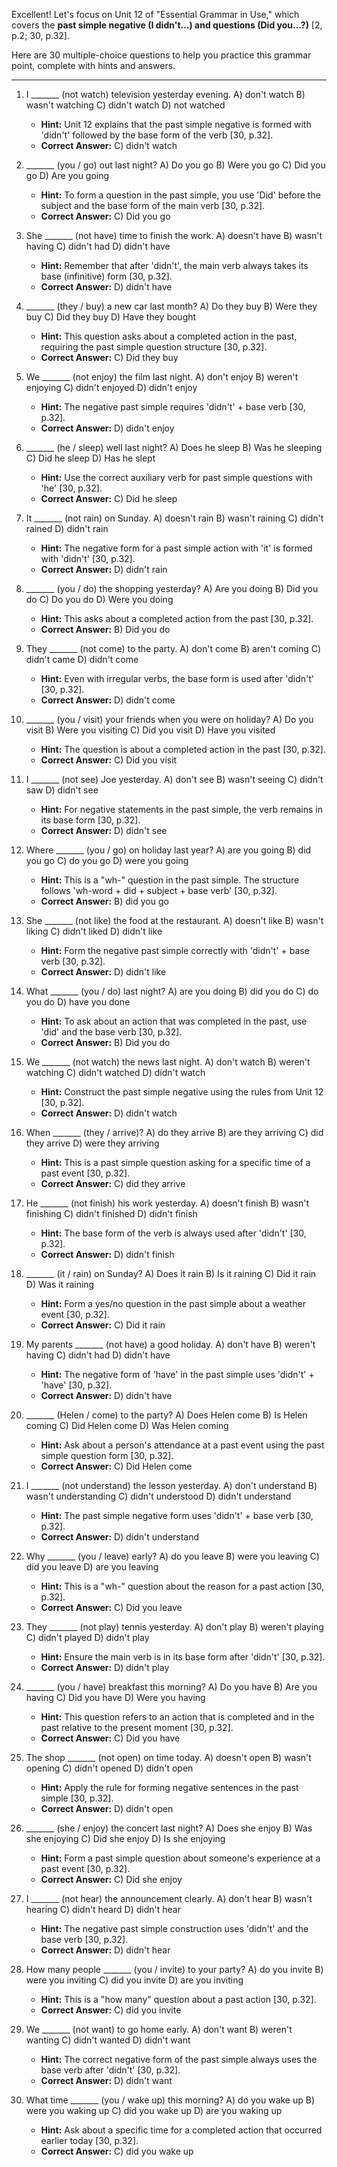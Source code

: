 Excellent! Let's focus on Unit 12 of "Essential Grammar in Use," which covers the **past simple negative (I didn't...) and questions (Did you...?)** [2, p.2; 30, p.32].

Here are 30 multiple-choice questions to help you practice this grammar point, complete with hints and answers.

---

1.  I _______ (not watch) television yesterday evening.
    A) don't watch
    B) wasn't watching
    C) didn't watch
    D) not watched
    *   **Hint:** Unit 12 explains that the past simple negative is formed with 'didn't' followed by the base form of the verb [30, p.32].
    *   **Correct Answer:** C) didn't watch

2.  _______ (you / go) out last night?
    A) Do you go
    B) Were you go
    C) Did you go
    D) Are you going
    *   **Hint:** To form a question in the past simple, you use 'Did' before the subject and the base form of the main verb [30, p.32].
    *   **Correct Answer:** C) Did you go

3.  She _______ (not have) time to finish the work.
    A) doesn't have
    B) wasn't having
    C) didn't had
    D) didn't have
    *   **Hint:** Remember that after 'didn't', the main verb always takes its base (infinitive) form [30, p.32].
    *   **Correct Answer:** D) didn't have

4.  _______ (they / buy) a new car last month?
    A) Do they buy
    B) Were they buy
    C) Did they buy
    D) Have they bought
    *   **Hint:** This question asks about a completed action in the past, requiring the past simple question structure [30, p.32].
    *   **Correct Answer:** C) Did they buy

5.  We _______ (not enjoy) the film last night.
    A) don't enjoy
    B) weren't enjoying
    C) didn't enjoyed
    D) didn't enjoy
    *   **Hint:** The negative past simple requires 'didn't' + base verb [30, p.32].
    *   **Correct Answer:** D) didn't enjoy

6.  _______ (he / sleep) well last night?
    A) Does he sleep
    B) Was he sleeping
    C) Did he sleep
    D) Has he slept
    *   **Hint:** Use the correct auxiliary verb for past simple questions with 'he' [30, p.32].
    *   **Correct Answer:** C) Did he sleep

7.  It _______ (not rain) on Sunday.
    A) doesn't rain
    B) wasn't raining
    C) didn't rained
    D) didn't rain
    *   **Hint:** The negative form for a past simple action with 'it' is formed with 'didn't' [30, p.32].
    *   **Correct Answer:** D) didn't rain

8.  _______ (you / do) the shopping yesterday?
    A) Are you doing
    B) Did you do
    C) Do you do
    D) Were you doing
    *   **Hint:** This asks about a completed action from the past [30, p.32].
    *   **Correct Answer:** B) Did you do

9.  They _______ (not come) to the party.
    A) don't come
    B) aren't coming
    C) didn't came
    D) didn't come
    *   **Hint:** Even with irregular verbs, the base form is used after 'didn't' [30, p.32].
    *   **Correct Answer:** D) didn't come

10. _______ (you / visit) your friends when you were on holiday?
    A) Do you visit
    B) Were you visiting
    C) Did you visit
    D) Have you visited
    *   **Hint:** The question is about a completed action in the past [30, p.32].
    *   **Correct Answer:** C) Did you visit

11. I _______ (not see) Joe yesterday.
    A) don't see
    B) wasn't seeing
    C) didn't saw
    D) didn't see
    *   **Hint:** For negative statements in the past simple, the verb remains in its base form [30, p.32].
    *   **Correct Answer:** D) didn't see

12. Where _______ (you / go) on holiday last year?
    A) are you going
    B) did you go
    C) do you go
    D) were you going
    *   **Hint:** This is a "wh-" question in the past simple. The structure follows 'wh-word + did + subject + base verb' [30, p.32].
    *   **Correct Answer:** B) did you go

13. She _______ (not like) the food at the restaurant.
    A) doesn't like
    B) wasn't liking
    C) didn't liked
    D) didn't like
    *   **Hint:** Form the negative past simple correctly with 'didn't' + base verb [30, p.32].
    *   **Correct Answer:** D) didn't like

14. What _______ (you / do) last night?
    A) are you doing
    B) did you do
    C) do you do
    D) have you done
    *   **Hint:** To ask about an action that was completed in the past, use 'did' and the base verb [30, p.32].
    *   **Correct Answer:** B) Did you do

15. We _______ (not watch) the news last night.
    A) don't watch
    B) weren't watching
    C) didn't watched
    D) didn't watch
    *   **Hint:** Construct the past simple negative using the rules from Unit 12 [30, p.32].
    *   **Correct Answer:** D) didn't watch

16. When _______ (they / arrive)?
    A) do they arrive
    B) are they arriving
    C) did they arrive
    D) were they arriving
    *   **Hint:** This is a past simple question asking for a specific time of a past event [30, p.32].
    *   **Correct Answer:** C) did they arrive

17. He _______ (not finish) his work yesterday.
    A) doesn't finish
    B) wasn't finishing
    C) didn't finished
    D) didn't finish
    *   **Hint:** The base form of the verb is always used after 'didn't' [30, p.32].
    *   **Correct Answer:** D) didn't finish

18. _______ (it / rain) on Sunday?
    A) Does it rain
    B) Is it raining
    C) Did it rain
    D) Was it raining
    *   **Hint:** Form a yes/no question in the past simple about a weather event [30, p.32].
    *   **Correct Answer:** C) Did it rain

19. My parents _______ (not have) a good holiday.
    A) don't have
    B) weren't having
    C) didn't had
    D) didn't have
    *   **Hint:** The negative form of 'have' in the past simple uses 'didn't' + 'have' [30, p.32].
    *   **Correct Answer:** D) didn't have

20. _______ (Helen / come) to the party?
    A) Does Helen come
    B) Is Helen coming
    C) Did Helen come
    D) Was Helen coming
    *   **Hint:** Ask about a person's attendance at a past event using the past simple question form [30, p.32].
    *   **Correct Answer:** C) Did Helen come

21. I _______ (not understand) the lesson yesterday.
    A) don't understand
    B) wasn't understanding
    C) didn't understood
    D) didn't understand
    *   **Hint:** The past simple negative form uses 'didn't' + base verb [30, p.32].
    *   **Correct Answer:** D) didn't understand

22. Why _______ (you / leave) early?
    A) do you leave
    B) were you leaving
    C) did you leave
    D) are you leaving
    *   **Hint:** This is a "wh-" question about the reason for a past action [30, p.32].
    *   **Correct Answer:** C) Did you leave

23. They _______ (not play) tennis yesterday.
    A) don't play
    B) weren't playing
    C) didn't played
    D) didn't play
    *   **Hint:** Ensure the main verb is in its base form after 'didn't' [30, p.32].
    *   **Correct Answer:** D) didn't play

24. _______ (you / have) breakfast this morning?
    A) Do you have
    B) Are you having
    C) Did you have
    D) Were you having
    *   **Hint:** This question refers to an action that is completed and in the past relative to the present moment [30, p.32].
    *   **Correct Answer:** C) Did you have

25. The shop _______ (not open) on time today.
    A) doesn't open
    B) wasn't opening
    C) didn't opened
    D) didn't open
    *   **Hint:** Apply the rule for forming negative sentences in the past simple [30, p.32].
    *   **Correct Answer:** D) didn't open

26. _______ (she / enjoy) the concert last night?
    A) Does she enjoy
    B) Was she enjoying
    C) Did she enjoy
    D) Is she enjoying
    *   **Hint:** Form a past simple question about someone's experience at a past event [30, p.32].
    *   **Correct Answer:** C) Did she enjoy

27. I _______ (not hear) the announcement clearly.
    A) don't hear
    B) wasn't hearing
    C) didn't heard
    D) didn't hear
    *   **Hint:** The negative past simple construction uses 'didn't' and the base verb [30, p.32].
    *   **Correct Answer:** D) didn't hear

28. How many people _______ (you / invite) to your party?
    A) do you invite
    B) were you inviting
    C) did you invite
    D) are you inviting
    *   **Hint:** This is a "how many" question about a past action [30, p.32].
    *   **Correct Answer:** C) did you invite

29. We _______ (not want) to go home early.
    A) don't want
    B) weren't wanting
    C) didn't wanted
    D) didn't want
    *   **Hint:** The correct negative form of the past simple always uses the base verb after 'didn't' [30, p.32].
    *   **Correct Answer:** D) didn't want

30. What time _______ (you / wake up) this morning?
    A) do you wake up
    B) were you waking up
    C) did you wake up
    D) are you waking up
    *   **Hint:** Ask about a specific time for a completed action that occurred earlier today [30, p.32].
    *   **Correct Answer:** C) did you wake up